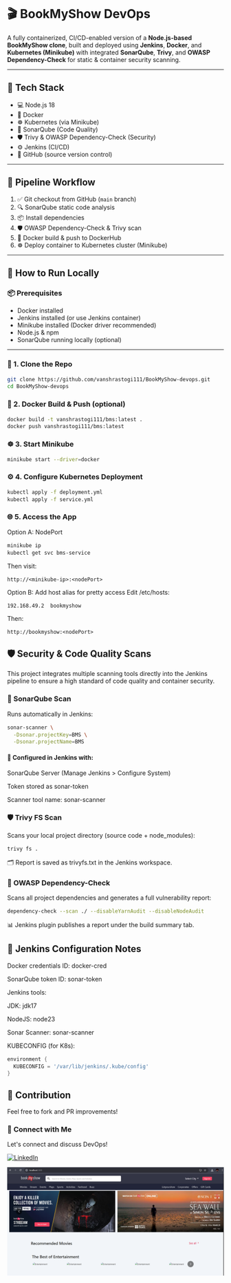 # 🎬 BookMyShow DevOps

A fully containerized, CI/CD-enabled version of a **Node.js-based BookMyShow clone**, built and deployed using **Jenkins**, **Docker**, and **Kubernetes (Minikube)** with integrated **SonarQube**, **Trivy**, and **OWASP Dependency-Check** for static & container security scanning.

---

## 🧱 Tech Stack

- 💻 Node.js 18
- 🐳 Docker
- ☸️ Kubernetes (via Minikube)
- 🧪 SonarQube (Code Quality)
- 🛡️ Trivy & OWASP Dependency-Check (Security)
- ⚙️ Jenkins (CI/CD)
- 🧠 GitHub (source version control)

---

## 🔁 Pipeline Workflow

1. ✅ Git checkout from GitHub (`main` branch)
2. 🔍 SonarQube static code analysis
3. 📦 Install dependencies
4. 🛡️ OWASP Dependency-Check & Trivy scan
5. 🐳 Docker build & push to DockerHub
6. ☸️ Deploy container to Kubernetes cluster (Minikube)

---

## 🚀 How to Run Locally

### 📦 Prerequisites

- Docker installed
- Jenkins installed (or use Jenkins container)
- Minikube installed (Docker driver recommended)
- Node.js & npm
- SonarQube running locally (optional)

---

### 🔧 1. Clone the Repo

```bash
git clone https://github.com/vanshrastogi111/BookMyShow-devops.git
cd BookMyShow-devops
```
### 🐳 2. Docker Build & Push (optional)
```bash
docker build -t vanshrastogi111/bms:latest .
docker push vanshrastogi111/bms:latest
```
### ☸️ 3. Start Minikube
```bash
minikube start --driver=docker
```
### ⚙️ 4. Configure Kubernetes Deployment
```bash
kubectl apply -f deployment.yml
kubectl apply -f service.yml
```
### 🌐 5. Access the App
Option A: NodePort
```bash
minikube ip
kubectl get svc bms-service
```
Then visit:

```php-template
http://<minikube-ip>:<nodePort>
```
Option B: Add host alias for pretty access
Edit /etc/hosts:
```
192.168.49.2  bookmyshow
```
Then:

```arduino
http://bookmyshow:<nodePort>
```
## 🛡️ Security & Code Quality Scans
This project integrates multiple scanning tools directly into the Jenkins pipeline to ensure a high standard of code quality and container security.

### 🧪 SonarQube Scan
Runs automatically in Jenkins:

```bash
sonar-scanner \
  -Dsonar.projectKey=BMS \
  -Dsonar.projectName=BMS
```
#### 🔧 Configured in Jenkins with:

SonarQube Server (Manage Jenkins > Configure System)

Token stored as sonar-token

Scanner tool name: sonar-scanner

### 🛡️ Trivy FS Scan
Scans your local project directory (source code + node_modules):

```bash
trivy fs .
```
🗂️ Report is saved as trivyfs.txt in the Jenkins workspace.

### 🧱 OWASP Dependency-Check
Scans all project dependencies and generates a full vulnerability report:

```bash
dependency-check --scan ./ --disableYarnAudit --disableNodeAudit
```
📊 Jenkins plugin publishes a report under the build summary tab.


## 🤖 Jenkins Configuration Notes
Docker credentials ID: docker-cred

SonarQube token ID: sonar-token

Jenkins tools:

JDK: jdk17

NodeJS: node23

Sonar Scanner: sonar-scanner

KUBECONFIG (for K8s):

```groovy
environment {
  KUBECONFIG = '/var/lib/jenkins/.kube/config'
}
```
## 🤝 Contribution
Feel free to fork and PR improvements!

### 🤝 **Connect with Me**

Let's connect and discuss DevOps!  

[![LinkedIn](https://img.shields.io/badge/LinkedIn-0077B5?style=for-the-badge&logo=linkedin&logoColor=white)](https://www.linkedin.com/in/-vansh-rastogi)  

![BookMyShow App Screenshot](BookMyShow-deployed.png)
